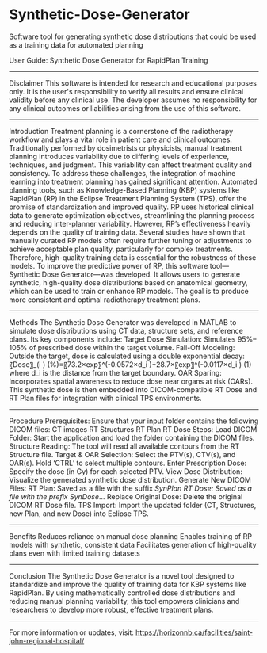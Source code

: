 # Synthetic-Dose-Generator
Software tool for generating synthetic dose distributions that could be used as a training data for automated planning

User Guide: Synthetic Dose Generator for RapidPlan Training
________________________________________
Disclaimer
This software is intended for research and educational purposes only. It is the user's responsibility to verify all results and ensure clinical validity before any clinical use. The developer assumes no responsibility for any clinical outcomes or liabilities arising from the use of this software.
________________________________________
Introduction
Treatment planning is a cornerstone of the radiotherapy workflow and plays a vital role in patient care and clinical outcomes. Traditionally performed by dosimetrists or physicists, manual treatment planning introduces variability due to differing levels of experience, techniques, and judgment. This variability can affect treatment quality and consistency.
To address these challenges, the integration of machine learning into treatment planning has gained significant attention. Automated planning tools, such as Knowledge-Based Planning (KBP) systems like RapidPlan (RP) in the Eclipse Treatment Planning System (TPS), offer the promise of standardization and improved quality. RP uses historical clinical data to generate optimization objectives, streamlining the planning process and reducing inter-planner variability.
However, RP’s effectiveness heavily depends on the quality of training data. Several studies have shown that manually curated RP models often require further tuning or adjustments to achieve acceptable plan quality, particularly for complex treatments. Therefore, high-quality training data is essential for the robustness of these models.
To improve the predictive power of RP, this software tool—Synthetic Dose Generator—was developed. It allows users to generate synthetic, high-quality dose distributions based on anatomical geometry, which can be used to train or enhance RP models. The goal is to produce more consistent and optimal radiotherapy treatment plans.
________________________________________
Methods
The Synthetic Dose Generator was developed in MATLAB to simulate dose distributions using CT data, structure sets, and reference plans. Its key components include:
	Target Dose Simulation: Simulates 95%–105% of prescribed dose within the target volume.
	Fall-Off Modeling: Outside the target, dose is calculated using a double exponential decay:
〖Dose〗_(i ) (%)=〖73.2×exp〗^(-0.0572×d_i )+28.7×〖exp〗^(-0.0117×d_i )                                         (1)
where d_i is the distance from the target boundary.
	OAR Sparing: Incorporates spatial awareness to reduce dose near organs at risk (OARs).
This synthetic dose is then embedded into DICOM-compatible RT Dose and RT Plan files for integration with clinical TPS environments.
________________________________________
Procedure
Prerequisites:
Ensure that your input folder contains the following DICOM files:
	CT images
	RT Structures
	RT Plan
	RT Dose
Steps:
	Load DICOM Folder: Start the application and load the folder containing the DICOM files.
	Structure Reading: The tool will read all available contours from the RT Structure file.
	Target & OAR Selection: Select the PTV(s), CTV(s), and OAR(s). Hold ‘CTRL’ to select multiple contours.
	Enter Prescription Dose: Specify the dose (in Gy) for each selected PTV.
	View Dose Distribution: Visualize the generated synthetic dose distribution.
	Generate New DICOM Files:
	RT Plan: Saved as a file with the suffix _SynPlan
	RT Dose: Saved as a file with the prefix SynDose_...
	Replace Original Dose: Delete the original DICOM RT Dose file.
	TPS Import: Import the updated folder (CT, Structures, new Plan, and new Dose) into Eclipse TPS.
________________________________________
Benefits
	Reduces reliance on manual dose planning
	Enables training of RP models with synthetic, consistent data
	Facilitates generation of high-quality plans even with limited training datasets
________________________________________
Conclusion
The Synthetic Dose Generator is a novel tool designed to standardize and improve the quality of training data for KBP systems like RapidPlan. By using mathematically controlled dose distributions and reducing manual planning variability, this tool empowers clinicians and researchers to develop more robust, effective treatment plans.
________________________________________
For more information or updates, visit: https://horizonnb.ca/facilities/saint-john-regional-hospital/

